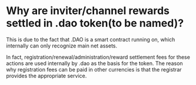 # Why are inviter/channel rewards settled in .dao token(to be named)?

This is due to the fact that .DAO is a smart contract running on, which internally can only recognize main net assets.

In fact, registration/renewal/administration/reward settlement fees for these actions are used internally by .dao as the basis for the token. The reason why registration fees can be paid in other currencies is that the registrar provides the appropriate service.
